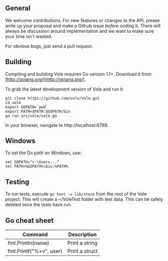 General
-------

We welcome contributions. For new features or changes to the API, please write up your proposal and make a Github issue *before* coding it. There will always be discussion around implementation and we want to make sure your time isn't wasted. 

For obvious bugs, just send a pull request.

Building
--------

Compiling and building Vole requires Go version 1.1+. Download it from [http://golang.org/](http://golang.org/).

To grab the latest development version of Vole and run it:

    git clone https://github.com/vole/vole.git
    cd vole
    export GOPATH=`pwd`
    export PATH=$PATH:$GOPATH/bin
    go run src/vole/vole.go

In your browser, navigate to http://localhost:6789.

Windows
-------

To set the Go path on Windows, use:

    set GOPATH="c:\Users..."
    set PATH=%GOPATH%\bin;%PATH%

Testing
-------

To run tests, execute `go test -v lib/store` from the root of the Vole project. This will create a ~/VoleTest folder with test data. This can be safely deleted once the tests have run.

Go cheat sheet
--------------

| Command | Description |
| ------- | ----------- |
fmt.Println(name) | Print a string
fmt.Printf("%+v", user) | Print a struct
